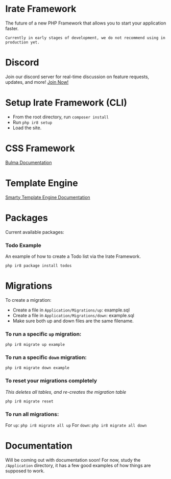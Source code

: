 # Irate Framework

The future of a new PHP Framework that allows you to start your application faster.

```
Currently in early stages of development, we do not recommend using in production yet.
```

# Discord

Join our discord server for real-time discussion on feature requests, updates, and more! [Join Now!](https://discord.gg/9Z6bXAr)

# Setup Irate Framework (CLI)
- From the root directory, run `composer install`
- Run `php ir8 setup`
- Load the site.

# CSS Framework
[Bulma Documentation](https://bulma.io/documentation/)

# Template Engine
[Smarty Template Engine Documentation](https://www.smarty.net/docs/en/)

# Packages

Current available packages:

### Todo Example

An example of how to create a Todo list via the Irate Framework.

`php ir8 package install todos`

# Migrations

To create a migration:
- Create a file in `Application/Migrations/up`: example.sql
- Create a file in `Application/Migrations/down`: example.sql
- Make sure both up and down files are the same filename.

### To run a specific `up` migration:

```
php ir8 migrate up example
```

### To run a specific `down` migration:

```
php ir8 migrate down example
```

### To reset your migrations completely

*This deletes all tables, and re-creates the migration table*

```
php ir8 migrate reset
```

### To run all migrations:

For `up`: `php ir8 migrate all up`
For `down`: `php ir8 migrate all down`

# Documentation

Will be coming out with documentation soon! For now, study the `/Application` directory, it has a few
good examples of how things are supposed to work.
